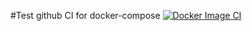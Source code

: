 #Test github CI for docker-compose
[![Docker Image CI](https://github.com/afokin52/docker-compose/actions/workflows/docker-image.yml/badge.svg)](https://github.com/afokin52/docker-compose/actions/workflows/docker-image.yml)
